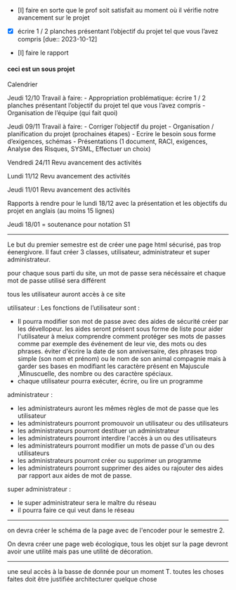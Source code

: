 - [I] faire en sorte que le prof soit satisfait au moment où il vérifie notre avancement sur le projet 
- [x] écrire 1 / 2 planches présentant l’objectif du projet tel que vous l’avez compris  [due:: 2023-10-12]
- [I] faire le rapport
#### ceci est un sous projet
Calendrier

Jeudi 12/10
    Travail à faire: 
        - Appropriation problématique: écrire 1 / 2 planches présentant l’objectif du projet tel que vous l’avez compris
        - Organisation de l’équipe (qui fait quoi)


Jeudi 09/11
    Travail à faire:
        - Corriger l’objectif du projet
        - Organisation / planification du projet (prochaines étapes)
        - Ecrire le besoin sous forme d’exigences, schémas
        - Présentations (1 document, RACI, exigences, Analyse des Risques, SYSML, Effectuer un choix)


Vendredi 24/11
    Revu avancement des activités


Lundi 11/12
    Revu avancement des activités


Jeudi 11/01
    Revu avancement des activités

Rapports à rendre pour le lundi 18/12 avec la présentation et les objectifs du projet en anglais (au moins 15 lignes)


Jeudi 18/01 = soutenance pour notation S1

___________________________________________________________________________________________________________________

Le but du premier semestre est de créer une page html sécurisé, pas trop éenergivore. 
Il faut créer 3 classes, utilisateur, administrateur et super administrateur.

pour chaque sous parti du site, un mot de passe sera nécéssaire et chaque mot de passe utilisé sera différent

tous les utilisateur auront accès à ce site

utilisateur : 
Les fonctions de l’utilisateur sont : 
-	Il pourra modifier son mot de passe avec des aides de sécurité créer par les dévellopeur. 
les aides seront présent sous forme de liste pour aider l'utilisateur à meiux comprendre comment protéger ses mots de passes comme par exemple des événement de leur vie, des mots ou des phrases. éviter d'écrire la date de son anniversaire, des phrases trop simple (son nom et prénom) ou le nom de son animal compagnie mais à garder ses bases en modifiant les caractère présent en Majuscule ,Minuscuelle, des nombre ou des caractère spéciaux. 
- chaque utilisateur pourra exécuter, écrire, ou lire un programme

administrateur :
- les administrateurs auront les mêmes règles de mot de passe que les utilisateur
- les administrateurs pourront promouvoir un utilisateur ou des utilisateurs
- les administrateurs pourront destituer un administrateur
- les administrateurs pourront interdire l'accès à un ou des utilisateurs
- les administrateurs pourront modifier un mots de passe d'un ou des utilisateurs
- les administrateurs pourront créer ou supprimer un programme
- les administrateurs pourront supprimer des aides ou rajouter des aides par rapport aux aides de mot de passe.

super administrateur :
- le super administrateur sera le maître du réseau 
- il pourra faire ce qui veut dans le réseau

____________________________________________________________________________________________________________________________________________
on devra créer le schéma de la page avec de l'encoder pour le semestre 2.

On devra créer une page web écologique, tous les objet sur la page devront avoir une utilité mais pas une utilité de décoration.

____________________________________________________________________________________________________________________________________________
une seul accès à la basse de donnée pour un moment T. 
toutes les choses faites doit être justifiée 
architecturer quelque chose
